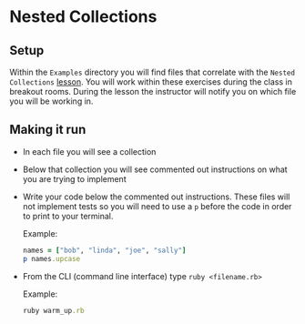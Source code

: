 <!-- Updated 12/13/2022 -->

# Nested Collections

## Setup
Within the `Examples` directory you will find files that correlate with the `Nested Collections` [lesson](https://curriculum.turing.edu/module1/lessons/nested_collections). You will work within these exercises during the class in breakout rooms. During the lesson the instructor will notify you on which file you will be working in.

## Making it run
- In each file you will see a collection
- Below that collection you will see commented out instructions on what you are trying to implement
- Write your code below the commented out instructions. These files will not implement tests so you will need to use a `p`
  before the code in order to print to your terminal.

  Example:
  ```ruby
  names = ["bob", "linda", "joe", "sally"]
  p names.upcase
  ```
- From the CLI (command line interface) type `ruby <filename.rb>`

  Example:
  ```ruby
  ruby warm_up.rb
  ```
